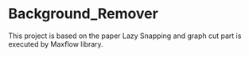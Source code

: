 # Background_Remover
This project is based on the paper Lazy Snapping and graph cut part is executed by Maxflow library.
